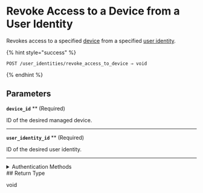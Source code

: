 # Revoke Access to a Device from a User Identity

Revokes access to a specified [device](../../core-concepts/devices/README.md) from a specified [user identity](https://docs.seam.co/latest/capability-guides/mobile-access-in-development/managing-mobile-app-user-accounts-with-user-identities#what-is-a-user-identity).

{% hint style="success" %}
```
POST /user_identities/revoke_access_to_device ⇒ void
```
{% endhint %}

## Parameters

**`device_id`** ** (Required)

ID of the desired managed device.

---

**`user_identity_id`** ** (Required)

ID of the desired user identity.

---


<details>

<summary>Authentication Methods</summary>

- API key
- Personal access token
  <br>Must also include the `seam-workspace` header in the request.
</details>
## Return Type

void
